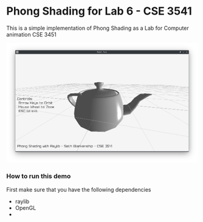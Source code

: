 # Phong Shading for Lab 6 - CSE 3541

This is a simple implementation of Phong Shading as a Lab for Computer animation CSE 3451

![Teapot Demo](./photos/Demo.png)

### How to run this demo

First make sure that you have the following dependencies

- raylib
- OpenGL
-  
